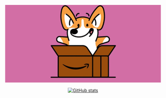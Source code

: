 
  <p align="center">
  <img src="dog.gif" alt="Dog" width="800"/>
</p>
<div align="center">
  
[![GitHub stats](https://github-readme-stats.vercel.app/api?username=annhienktuit)](https://github.com/annhienktuit)
  
  </div>
